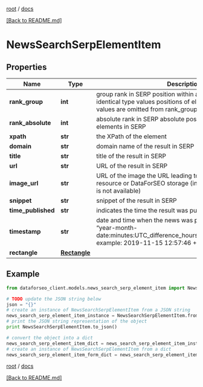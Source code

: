 [root](./../ "root") / [docs](./ "docs")

[[Back to README.md]](./../README.md "[Back to README.md]")

# NewsSearchSerpElementItem

## Properties

Name | Type | Description | Notes
------------ | ------------- | ------------- | -------------
**rank_group** | **int** | group rank in SERP position within a group of elements with identical type values positions of elements with different type values are omitted from rank_group | [optional]
**rank_absolute** | **int** | absolute rank in SERP absolute position among all the elements in SERP | [optional]
**xpath** | **str** | the XPath of the element | [optional]
**domain** | **str** | domain name of the result in SERP | [optional]
**title** | **str** | title of the result in SERP | [optional]
**url** | **str** | URL of the result in SERP | [optional]
**image_url** | **str** | URL of the image the URL leading to the image on the original resource or DataForSEO storage (in case the original source is not available) | [optional]
**snippet** | **str** | snippet of the result in SERP | [optional]
**time_published** | **str** | indicates the time the result was published | [optional]
**timestamp** | **str** | date and time when the news was published in the format “year-month-date:minutes:UTC_difference_hours:UTC_difference_minutes” example: 2019-11-15 12:57:46 +00:00 | [optional]
**rectangle** | [**Rectangle**](Rectangle.md) |  | [optional]

## Example

```python
from dataforseo_client.models.news_search_serp_element_item import NewsSearchSerpElementItem

# TODO update the JSON string below
json = "{}"
# create an instance of NewsSearchSerpElementItem from a JSON string
news_search_serp_element_item_instance = NewsSearchSerpElementItem.from_json(json)
# print the JSON string representation of the object
print NewsSearchSerpElementItem.to_json()

# convert the object into a dict
news_search_serp_element_item_dict = news_search_serp_element_item_instance.to_dict()
# create an instance of NewsSearchSerpElementItem from a dict
news_search_serp_element_item_form_dict = news_search_serp_element_item.from_dict(news_search_serp_element_item_dict)
```

  

[root](./../ "root") / [docs](./ "docs")

[[Back to README.md]](./../README.md "[Back to README.md]")